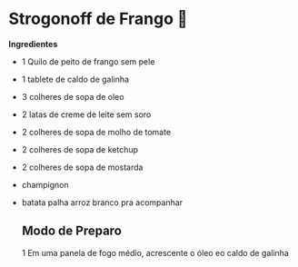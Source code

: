 ​    

   # Strogonoff de Frango :chicken:

**Ingredientes**

- 1 Quilo de peito de frango sem pele

- 1 tablete de caldo de galinha

- 3 colheres de sopa de oleo

- 2 latas de creme de leite sem soro

- 2 colheres de sopa de molho de tomate

- 2 colheres de sopa de ketchup

- 2 colheres de sopa de mostarda

- champignon

- batata palha arroz branco pra acompanhar

  ## Modo de Preparo 

  1 Em uma panela de fogo médio, acrescente o óleo eo caldo de galinha 





